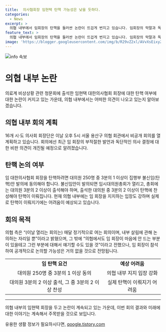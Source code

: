 ```yaml
---
title:  의사협회장 임현택 탄핵 가능성은 낮을 듯하다.
categories:
  - News
excerpt: >
  의협 내부에서 임회장의 탄핵을 둘러싼 논란이 뜨겁게 번지고 있습니다. 임회장의 막말과 독단적인 의사결정으로 불만이 높아지면서 16개 시·도 의사회 회장들은 비공개 회의를 열어 비판 의견을 개진할 예정입니다. 일각에서는 의대 증원 논의까지 막혀있다는 불만이 제기되고, 임회장의 부적절한 행동으로 인해 법조계, 정치권, 언론과의 논쟁을 촉발하였다는 우려도 나왔습니다. 이에 대한 논의는 어렵겠지만, 의협 내부에서 임 회장을 지지하는 입장도 있어 팽팽한 분위기가 예상됩니다.
feature_text: >
  의협 내부에서 임회장의 탄핵을 둘러싼 논란이 뜨겁게 번지고 있습니다. 임회장의 막말과 독단적인 의사결정으로 불만이 높아지면서 16개 시·도 의사회 회장들은 비공개 회의를 열어 비판 의견을 개진할 예정입니다. 일각에서는 의대 증원 논의까지 막혀있다는 불만이 제기되고, 임회장의 부적절한 행동으로 인해 법조계, 정치권, 언론과의 논쟁을 촉발하였다는 우려도 나왔습니다. 이에 대한 논의는 어렵겠지만, 의협 내부에서 임 회장을 지지하는 입장도 있어 팽팽한 분위기가 예상됩니다.
image: 'https://blogger.googleusercontent.com/img/b/R29vZ2xl/AVvXsEixyZcFfHzMRdzZMjFBmAUKJYCLCGyLL1o632UiGVXcaFdKo_bkvkuCioo0uUKlGfBVcT3P84aROyZIXSBEx3Aw5nCQ3pTgDom1WDC4m8eifvWiAmWEEVb4x6G_l8C0QH225ldMjyaFvpxGEBGNO37VmDTDMHGhJPq73UglMfDca1-0aw/s1600/blogspot.png'
---
```


<p><img src="https://blogger.googleusercontent.com/img/b/R29vZ2xl/AVvXsEixyZcFfHzMRdzZMjFBmAUKJYCLCGyLL1o632UiGVXcaFdKo_bkvkuCioo0uUKlGfBVcT3P84aROyZIXSBEx3Aw5nCQ3pTgDom1WDC4m8eifvWiAmWEEVb4x6G_l8C0QH225ldMjyaFvpxGEBGNO37VmDTDMHGhJPq73UglMfDca1-0aw/s1600/blogspot.png" alt="info 속보" /></p>

<h1>의협 내부 논란</h1>

<p data-ke-size="size16">의료계 비상상황 관련 청문회에 출석한 임현택 대한의사협회 회장에 대한 탄핵 여부에 대한 논란이 커지고 있는 가운데, 의협 내부에서는 어떠한 의견이 나오고 있는지 알아보겠습니다.</p>

<h2>의협 내부 회의 계획</h2>

<p data-ke-size="size16">16개 시·도 의사회 회장단은 이날 오후 5시 서울 용산구 의협 회관에서 비공개 회의를 열 계획하고 있습니다. 회의에선 최근 임 회장의 부적절한 발언과 독단적인 의사 결정에 대한 비판 의견이 개진될 예정으로 알려졌습니다.</p>

<h2>탄핵 논의 여부</h2>

<p data-ke-size="size16">임 대한의사협회 회장을 탄핵하려면 대의원 250명 중 3분의 1 이상이 집행부 불신임(탄핵)안 발의에 동의해야 합니다. 불신임안이 발의되면 임시대의원총회가 열리고, 총회에는 대의원 3분의 2 이상이 출석해야 하며, 출석한 대의원 중 3분의 2 이상이 탄핵에 찬성해야 탄핵이 이뤄집니다. 현재 의협 내부에는 임 회장을 지지하는 입장도 강하며 실제로 탄핵이 이뤄지기에는 어려움이 예상되고 있습니다.</p>

<h2>회의 목적</h2>

<p data-ke-size="size16">의협 측은 “(이날 열리는 회의는) 매달 정기적으로 여는 회의이며, 내부 살림에 관해 논의하는 자리일 뿐”이라고 밝혔으며, 그 밖에 “의협에서도 임 회장이 마음에 안 드는 부분이 있을테고 그런 부분에 대해서 얘기할 수도 있을 것”이라고 전했으나, 임 회장이 참석하여 공개적으로 논의할 가능성은 거의 없을 것으로 전망됩니다.</p>

<table>
  <tr>
    <td style="text-align: center; height: 17px;"><b>임 탄핵 요건</b></td>
    <td style="text-align: center; height: 17px;"><b>예상 어려움</b></td>
  </tr>
  <tr>
    <td style="text-align: center;">대의원 250명 중 3분의 1 이상 동의</td>
    <td style="text-align: center;">의협 내부 지지 입장 강화</td>
  </tr>
  <tr>
    <td style="text-align: center;">대의원 3분의 2 이상 출석, 그 중 3분의 2 이상 찬성</td>
    <td style="text-align: center;">실제 탄핵이 이뤄지기 어려움</td>
  </tr>
</table>

<hr>

<p data-ke-size="size16">의협 내부의 임현택 회장을 두고 논란이 계속되고 있는 가운데, 이번 회의 결과와 미래에 대한 이야기는 계속해서 주목받을 것으로 보입니다.</p>
유용한 생활 정보가 필요하시다면, <a href="https://qoogle.tistory.com" rel="dofollow">qoogle.tistory.com</a>


